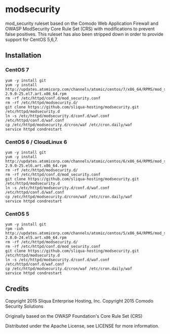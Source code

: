 # modsecurity

mod_security ruleset based on the Comodo Web Application Firewall and OWASP ModSecurity Core Rule Set (CRS) with modifications to prevent false positives.
This ruleset has also been stripped down in order to provide support for CentOS 5,6,7.

## Installation

### CentOS 7
```
yum -y install git
yum -y install http://updates.atomicorp.com/channels/atomic/centos/7/x86_64/RPMS/mod_security-2.9.0-25.el7.art.x86_64.rpm
rm -rf /etc/httpd/conf.d/mod_security.conf
rm -rf /etc/httpd/modsecurity.d/
git clone https://github.com/sliqua-hosting/modsecurity.git /etc/httpd/modsecurity.d
ln -s /etc/httpd/modsecurity.d/conf.d/waf.conf /etc/httpd/conf.d/waf.conf
cp /etc/httpd/modsecurity.d/cron/waf /etc/cron.daily/waf
service httpd condrestart
```

### CentOS 6 / CloudLinux 6
```
yum -y install git
yum -y install http://updates.atomicorp.com/channels/atomic/centos/6/x86_64/RPMS/mod_security-2.9.0-25.el6.art.x86_64.rpm
rm -rf /etc/httpd/modsecurity.d/
rm -rf /etc/httpd/conf.d/mod_security.conf
git clone https://github.com/sliqua-hosting/modsecurity.git /etc/httpd/modsecurity.d
ln -s /etc/httpd/modsecurity.d/conf.d/waf.conf /etc/httpd/conf.d/waf.conf
cp /etc/httpd/modsecurity.d/cron/waf /etc/cron.daily/waf 
service httpd condrestart
```

### CentOS 5
```
yum -y install git
rpm -ivh http://updates.atomicorp.com/channels/atomic/centos/5/x86_64/RPMS/mod_security-2.8.0-24.el5.art.x86_64.rpm
rm -rf /etc/httpd/modsecurity.d/
rm -rf /etc/httpd/conf.d/mod_security.conf
git clone https://github.com/sliqua-hosting/modsecurity.git /etc/httpd/modsecurity.d
ln -s /etc/httpd/modsecurity.d/conf.d/waf.conf /etc/httpd/conf.d/waf.conf
cp /etc/httpd/modsecurity.d/cron/waf /etc/cron.daily/waf 
service httpd condrestart
```

## Credits

Copyright 2015 Sliqua Enterprise Hosting, Inc.
Copyright 2015 Comodo Security Solutions

Originally based on the OWASP Foundation's Core Rule Set (CRS)

Distributed under the Apache License, see LICENSE for more information.
